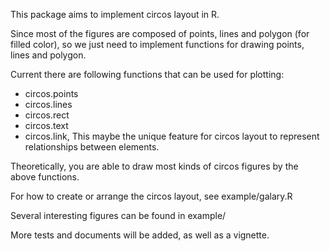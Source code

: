 This package aims to implement circos layout in R.

Since most of the figures are composed of points, lines and polygon (for filled color),
so we just need to implement functions for drawing points, lines and polygon.

Current there are following functions that can be used for plotting:
- circos.points
- circos.lines
- circos.rect
- circos.text
- circos.link, This maybe the unique feature for circos layout to represent relationships between elements.

Theoretically, you are able to draw most kinds of circos figures by the above functions.

For how to create or arrange the circos layout, see example/galary.R

Several interesting figures can be found in example/

More tests and documents will be added, as well as a vignette.
